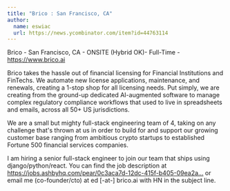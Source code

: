 ```yaml
---
title: "Brico : San Francisco, CA"
author:
  name: eswiac
  url: https://news.ycombinator.com/item?id=44763114
---
```

Brico - San Francisco, CA - ONSITE (Hybrid OK)- Full-Time - <a href="https:&#x2F;&#x2F;www.brico.ai" rel="nofollow">https:&#x2F;&#x2F;www.brico.ai</a>

Brico takes the hassle out of financial licensing for Financial Institutions and FinTechs. We automate new license applications, maintenance, and renewals, creating a 1-stop shop for all licensing needs. Put simply, we are creating from the ground-up dedicated AI-augmented software to manage complex regulatory compliance workflows that used to live in spreadsheets and emails, across all 50+ US jurisdictions.

We are a small but mighty full-stack engineering team of 4, taking on any challenge that&#x27;s thrown at us in order to build for and support our growing customer base ranging from ambitious crypto startups to established Fortune 500 financial services companies.

I am hiring a senior full-stack engineer to join our team that ships using django&#x2F;python&#x2F;react. You can find the job description at <a href="https:&#x2F;&#x2F;jobs.ashbyhq.com&#x2F;pear&#x2F;0c3aca7d-12dc-415f-b405-09ea2aabf88e" rel="nofollow">https:&#x2F;&#x2F;jobs.ashbyhq.com&#x2F;pear&#x2F;0c3aca7d-12dc-415f-b405-09ea2a...</a> or email me (co-founder&#x2F;cto) at ed [-at-] brico.ai with HN in the subject line.
<JobApplication />
